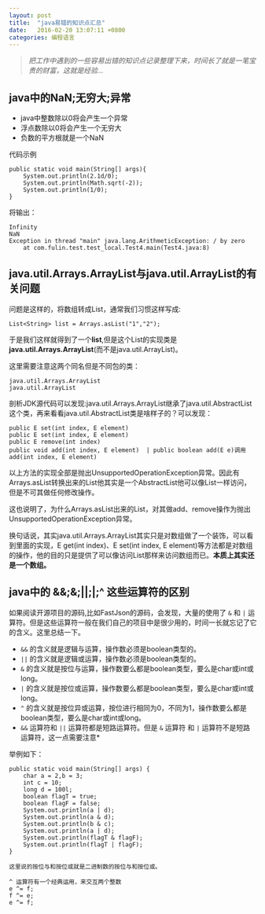 ```yaml
---
layout: post
title:	"java易错的知识点汇总"
date:	2016-02-20 13:07:11 +0800
categories:	编程语言
---
```


>*把工作中遇到的一些容易出错的知识点记录整理下来，时间长了就是一笔宝贵的财富，这就是经验...*

## java中的NaN;无穷大;异常

 * java中整数除以0将会产生一个异常
 * 浮点数除以0将会产生一个无穷大
 * 负数的平方根就是一个NaN

 代码示例

	public static void main(String[] args){
		System.out.println(2.1d/0);
		System.out.println(Math.sqrt(-2));
		System.out.println(1/0);
	}

将输出：

	Infinity
	NaN
	Exception in thread "main" java.lang.ArithmeticException: / by zero
		at com.fulin.test.test_local.Test4.main(Test4.java:8)

## java.util.Arrays.ArrayList与java.util.ArrayList的有关问题

问题是这样的，将数组转成List，通常我们习惯这样写成:

    List<String> list = Arrays.asList("1","2");


于是我们这样就得到了一个**list**,但是这个List的实现类是**java.util.Arrays.ArrayList**(而不是java.util.ArrayList)。

这里需要注意这两个同名但是不同包的类：


	java.util.Arrays.ArrayList
	java.util.ArrayList


剖析JDK源代码可以发现:java.util.Arrays.ArrayList继承了java.util.AbstractList这个类，再来看看java.util.AbstractList类是啥样子的？可以发现：

	public E set(int index, E element)
	public E set(int index, E element)
	public E remove(int index)
	public void add(int index, E element)  | public boolean add(E e)调用add(int index, E element)

以上方法的实现全部是抛出UnsupportedOperationException异常。因此有Arrays.asList转换出来的List他其实是一个AbstractList他可以像List一样访问，但是不可其做任何修改操作。

这也说明了，为什么Arrays.asList出来的List，对其做add、remove操作为抛出UnsupportedOperationException异常。

换句话说，其实java.util.Arrays.ArrayList其实只是对数组做了一个装饰，可以看到里面的实现，E get(int index)、E set(int index, E element)等方法都是对数组的操作，他的目的只是提供了可以像访问List那样来访问数组而已。**本质上其实还是一个数组。**

## java中的 &&;&;||;|;^ 这些运算符的区别

 如果阅读开源项目的源码,比如FastJson的源码，会发现，大量的使用了 `&` 和 `|` 运算符。但是这些运算符一般在我们自己的项目中是很少用的，时间一长就忘记了它的含义。这里总结一下。

 * `&&` 的含义就是逻辑与运算，操作数必须是boolean类型的。
 * `||` 的含义就是逻辑或运算，操作数必须是boolean类型的。
 * `&`  的含义就是按位与运算，操作数要么都是boolean类型，要么是char或int或long。
 * `|`  的含义就是按位或运算，操作数要么都是boolean类型，要么是char或int或long。
 * `^`  的含义就是按位异或运算，按位进行相同为0，不同为1，操作数要么都是boolean类型，要么是char或int或long。
 * `&&` 运算符和 `||` 运算符都是短路运算符。但是 `&` 运算符 和 `|` 运算符不是短路运算符，这一点需要注意*

 举例如下：

	public static void main(String[] args) {
		char a = 2,b = 3;
		int c = 10;
		long d = 100l;
		boolean flagT = true;
		boolean flagF = false;
		System.out.println(a | d);
		System.out.println(a & d);
		System.out.println(b & c);
		System.out.println(a | d);
		System.out.println(flagT & flagF);
		System.out.println(flagT | flagF);
	}

 `这里说的按位与和按位或就是二进制数的按位与和按位或。`

 	^ 运算符有一个经典运用，来交互两个整数
	e ^= f;
	f ^= e;
	e ^= f;